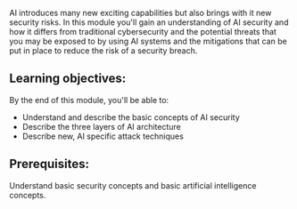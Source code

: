 AI introduces many new exciting capabilities but also brings with it new security risks. In this module you'll gain an understanding of AI security and how it differs from traditional cybersecurity and the potential threats that you may be exposed to by using AI systems and the mitigations that can be put in place to reduce the risk of a security breach.

## Learning objectives:

By the end of this module, you'll be able to:

- Understand and describe the basic concepts of AI security
- Describe the three layers of AI architecture
- Describe new, AI specific attack techniques

## Prerequisites:

Understand basic security concepts and basic artificial intelligence concepts.